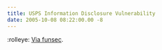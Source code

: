 ```yaml
---
title: USPS Information Disclosure Vulnerability
date: 2005-10-08 08:22:00.00 -8
---
```

:rolleye: [Via funsec](http://www.unixwiz.net/advisories/unixwiz-2005-01.html).
